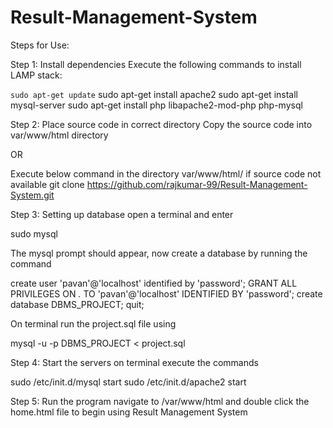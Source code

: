 # Result-Management-System

Steps for Use:

Step 1: Install dependencies
Execute the following commands to install LAMP stack:

<code>sudo apt-get update</code>
sudo apt-get install apache2
sudo apt-get install mysql-server
sudo apt-get install php libapache2-mod-php php-mysql

Step 2: Place source code in correct directory
Copy the source code into var/www/html directory

OR

Execute below command in the directory var/www/html/ if source code not available
git clone https://github.com/rajkumar-99/Result-Management-System.git

Step 3: Setting up database
open a terminal and enter

sudo mysql

The mysql prompt should appear, now create a database by running the command

create user 'pavan'@'localhost' identified by 'password';
GRANT ALL PRIVILEGES ON *.* TO 'pavan'@'localhost' IDENTIFIED BY 'password';
create database DBMS_PROJECT;
quit;

On terminal run the project.sql file using

mysql -u <username> -p DBMS_PROJECT < project.sql
                                                 
Step 4: Start the servers
on terminal execute the commands

sudo /etc/init.d/mysql start
sudo /etc/init.d/apache2 start

Step 5: Run the program
navigate to /var/www/html and double click the home.html file to begin using
Result Management System


